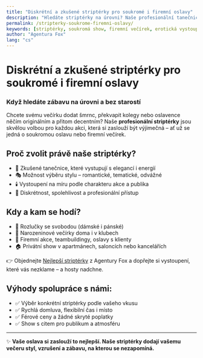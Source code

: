 ```yaml
---
title: "Diskrétní a zkušené striptérky pro soukromé i firemní oslavy"
description: "Hledáte striptérky na úrovni? Naše profesionální tanečnice jsou ideální volbou pro narozeniny, rozlučky i firemní večírky. Diskrétní přístup a nezapomenutelná show."
permalink: /stripterky-soukrome-firemni-oslavy/
keywords: [striptérky, soukromá show, firemní večírek, erotická vystoupení, nejlepší striptérky, striptýz agentura]
author: "Agentura Fox"
lang: "cs"
---
```


# Diskrétní a zkušené striptérky pro soukromé i firemní oslavy  
### Když hledáte zábavu na úrovni a bez starostí

Chcete svému večírku dodat šmrnc, překvapit kolegy nebo oslavence něčím originálním a přitom decentním? Naše **profesionální striptérky** jsou skvělou volbou pro každou akci, která si zaslouží být výjimečná – ať už se jedná o soukromou oslavu nebo firemní večírek.

## Proč zvolit právě naše striptérky?

- 💃 Zkušené tanečnice, které vystupují s elegancí i energií  
- 🎭 Možnost výběru stylu – romantické, tematické, odvážné  
- 🕯️ Vystoupení na míru podle charakteru akce a publika  
- 🥂 Diskrétnost, spolehlivost a profesionální přístup

## Kdy a kam se hodí?

- 👰 Rozlučky se svobodou (dámské i pánské)  
- 🎂 Narozeninové večírky doma i v klubech  
- 🏢 Firemní akce, teambuildingy, oslavy s klienty  
- 🏠 Privátní show v apartmánech, saloncích nebo kancelářích

👉 Objednejte [Nejlepší striptérky](https://www.agenturafox.cz/#stripteri-stripterky) z Agentury Fox a dopřejte si vystoupení, které vás nezklame – a hosty nadchne.

## Výhody spolupráce s námi:

- ✅ Výběr konkrétní striptérky podle vašeho vkusu  
- ✅ Rychlá domluva, flexibilní čas i místo  
- ✅ Férové ceny a žádné skryté poplatky  
- ✅ Show s citem pro publikum a atmosféru

---

✨ **Vaše oslava si zaslouží to nejlepší. Naše striptérky dodají vašemu večeru styl, vzrušení a zábavu, na kterou se nezapomíná.**
